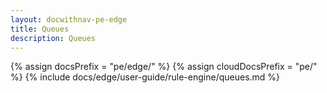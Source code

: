 ```yaml
---
layout: docwithnav-pe-edge
title: Queues
description: Queues
---
```


{% assign docsPrefix = "pe/edge/" %}
{% assign cloudDocsPrefix = "pe/" %}
{% include docs/edge/user-guide/rule-engine/queues.md %}
